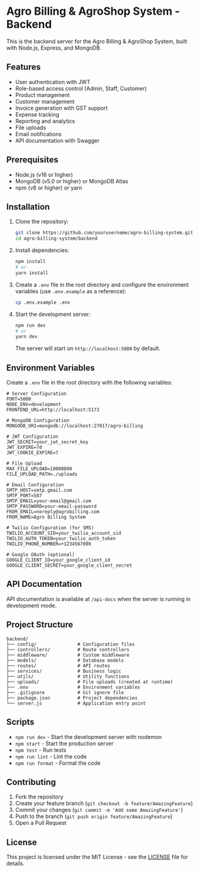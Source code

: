 # Agro Billing & AgroShop System - Backend

This is the backend server for the Agro Billing & AgroShop System, built with Node.js, Express, and MongoDB.

## Features

- User authentication with JWT
- Role-based access control (Admin, Staff, Customer)
- Product management
- Customer management
- Invoice generation with GST support
- Expense tracking
- Reporting and analytics
- File uploads
- Email notifications
- API documentation with Swagger

## Prerequisites

- Node.js (v16 or higher)
- MongoDB (v5.0 or higher) or MongoDB Atlas
- npm (v8 or higher) or yarn

## Installation

1. Clone the repository:
   ```bash
   git clone https://github.com/yourusername/agro-billing-system.git
   cd agro-billing-system/backend
   ```

2. Install dependencies:
   ```bash
   npm install
   # or
   yarn install
   ```

3. Create a `.env` file in the root directory and configure the environment variables (use `.env.example` as a reference):
   ```bash
   cp .env.example .env
   ```

4. Start the development server:
   ```bash
   npm run dev
   # or
   yarn dev
   ```

   The server will start on `http://localhost:5000` by default.

## Environment Variables

Create a `.env` file in the root directory with the following variables:

```
# Server Configuration
PORT=5000
NODE_ENV=development
FRONTEND_URL=http://localhost:5173

# MongoDB Configuration
MONGODB_URI=mongodb://localhost:27017/agro-billing

# JWT Configuration
JWT_SECRET=your_jwt_secret_key
JWT_EXPIRE=7d
JWT_COOKIE_EXPIRE=7

# File Upload
MAX_FILE_UPLOAD=10000000
FILE_UPLOAD_PATH=./uploads

# Email Configuration
SMTP_HOST=smtp.gmail.com
SMTP_PORT=587
SMTP_EMAIL=your-email@gmail.com
SMTP_PASSWORD=your-email-password
FROM_EMAIL=noreply@agrobilling.com
FROM_NAME=Agro Billing System

# Twilio Configuration (for SMS)
TWILIO_ACCOUNT_SID=your_twilio_account_sid
TWILIO_AUTH_TOKEN=your_twilio_auth_token
TWILIO_PHONE_NUMBER=+1234567890

# Google OAuth (optional)
GOOGLE_CLIENT_ID=your_google_client_id
GOOGLE_CLIENT_SECRET=your_google_client_secret
```

## API Documentation

API documentation is available at `/api-docs` when the server is running in development mode.

## Project Structure

```
backend/
├── config/               # Configuration files
├── controllers/          # Route controllers
├── middleware/           # Custom middleware
├── models/               # Database models
├── routes/               # API routes
├── services/             # Business logic
├── utils/                # Utility functions
├── uploads/              # File uploads (created at runtime)
├── .env                  # Environment variables
├── .gitignore            # Git ignore file
├── package.json          # Project dependencies
└── server.js             # Application entry point
```

## Scripts

- `npm run dev` - Start the development server with nodemon
- `npm start` - Start the production server
- `npm test` - Run tests
- `npm run lint` - Lint the code
- `npm run format` - Format the code

## Contributing

1. Fork the repository
2. Create your feature branch (`git checkout -b feature/AmazingFeature`)
3. Commit your changes (`git commit -m 'Add some AmazingFeature'`)
4. Push to the branch (`git push origin feature/AmazingFeature`)
5. Open a Pull Request

## License

This project is licensed under the MIT License - see the [LICENSE](LICENSE) file for details.
